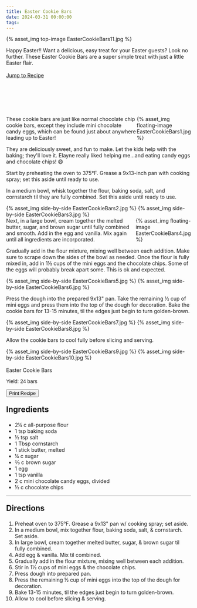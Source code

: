 ```yaml
---
title: Easter Cookie Bars
date: 2024-03-31 00:00:00
tags:
---
```


{% asset_img top-image EasterCookieBars11.jpg %}
<div class="post-body">
Happy Easter!! Want a delicious, easy treat for your Easter guests? Look no further. These Easter Cookie Bars are a super simple treat with just a little Easter flair. 
<br>

<br>
<!--more-->

<a class="jump-to-recipe-btn" href="#recipejump"> 
    Jump to Recipe
</a>

<br>
<br>
<br>
<br>
<br>
<br>
<br>
<div style="display:flex;">
These cookie bars are just like normal chocolate chip cookie bars, except they include mini chocolate candy eggs, which can be found just about anywhere leading up to Easter! 
<div>
    {% asset_img floating-image EasterCookieBars1.jpg %}
</div>
</div>

They are deliciously sweet, and fun to make. Let the kids help with the baking; they'll love it. Elayne really liked helping me...and eating candy eggs and chocolate chips! 😄 

Start by preheating the oven to 375°F. Grease a 9x13-inch pan with cooking spray; set this aside until ready to use.

In a medium bowl, whisk together the flour, baking soda, salt, and cornstarch til they are fully combined. Set this aside until ready to use.
<div style="display:flex;">
    {% asset_img side-by-side EasterCookieBars2.jpg %}
    {% asset_img side-by-side EasterCookieBars3.jpg %}
</div>

<div style="display:flex;">
Next, in a large bowl, cream together the melted butter, sugar, and brown sugar until fully combined and smooth. Add in the egg and vanilla. Mix again until all ingredients are incorporated. 
<div>
    {% asset_img floating-image EasterCookieBars4.jpg %}
</div>
</div>

Gradually add in the flour mixture, mixing well between each addition. Make sure to scrape down the sides of the bowl as needed. Once the flour is fully mixed in, add in 1½ cups of the mini eggs and the chocolate chips. Some of the eggs will probably break apart some. This is ok and expected. 
<div style="display:flex;">
    {% asset_img side-by-side EasterCookieBars5.jpg %}
    {% asset_img side-by-side EasterCookieBars6.jpg %}
</div>

Press the dough into the prepared 9x13" pan. Take the remaining ½ cup of mini eggs and press them into the top of the dough for decoration. Bake the cookie bars for 13-15 minutes, til the edges just begin to turn golden-brown. 
<div style="display:flex;">
    {% asset_img side-by-side EasterCookieBars7.jpg %}
    {% asset_img side-by-side EasterCookieBars8.jpg %}
</div>

Allow the cookie bars to cool fully before slicing and serving. 
<div style="display:flex;">
    {% asset_img side-by-side EasterCookieBars9.jpg %}
    {% asset_img side-by-side EasterCookieBars10.jpg %}
</div>

<br>
</div>

<div id="recipejump"></div>
<div id="recipe">
    <div class="recipe-box">
        <div class="recipe-title-box">
            <div>
                <div class="recipe-title-box-title">
                    <div class="recipe-title-box-header">Easter Cookie Bars</div>
                </div>
                <p class="recipe-title-box-title" style="font-family: Arial;">Yield: 24 bars</p>
            </div>
            <!-- {% asset_img recipe-title-box-img EasterCookieBars11.jpg %} -->
            <button class="print-recipe"
                    type="button"
                    onclick="printDIV('recipe')" >
                Print Recipe
            </button>
        </div>
        <p style="font-size:150%;"><b>Ingredients</b></p>
        <ul class="post-body">
                <li>2¼ c all-purpose flour</li>
                <li>1 tsp baking soda</li>
                <li>½ tsp salt</li>
                <li>1 Tbsp cornstarch</li>
                <li>1 stick butter, melted</li>
                <li>¼ c sugar</li>
                <li>⅔ c brown sugar</li>
                <li>1 egg</li>
                <li>1 tsp vanilla</li>
                <li>2 c mini chocolate candy eggs, divided</li>
                <li>½ c chocolate chips</li>
        </ul>
        <hr style="height:1px;background-color:rgb(189, 189, 189) ">
        <p style="font-size:150%;"><b>Directions</b></p>
        <ol class="post-body">
            <li>Preheat oven to 375°F. Grease a 9x13" pan w/ cooking spray; set aside.</li>
            <li>In a medium bowl, mix together flour, baking soda, salt, & cornstarch. Set aside.</li>
            <li>In large bowl, cream together melted butter, sugar, & brown sugar til fully combined.</li>
            <li>Add egg & vanilla. Mix til combined.</li>
            <li>Gradually add in the flour mixture, mixing well between each addition.</li>
            <li>Stir in 1½ cups of mini eggs & the chocolate chips.</li>
            <li>Press dough into prepared pan.</li>
            <li>Press the remaining ½ cup of mini eggs into the top of the dough for decoration.</li> 
            <li>Bake 13-15 minutes, til the edges just begin to turn golden-brown.</li>
            <li>Allow to cool before slicing & serving.</li>
        </ol> 
    </div>
</div>

<br>
